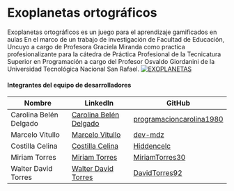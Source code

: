 # Exoplanetas ortográficos
Exoplanetas ortográficos es un juego para el aprendizaje gamificados en aulas
En el marco de un trabajo de investigación de Facultad de Educación, Uncuyo a cargo de Profesora Graciela Miranda como practica profesionalizante para la cátedra de Práctica Profesional de la Tecnicatura Superior en Programación a cargo del Profesor Osvaldo Giordanini de la Universidad Tecnológica Nacional San Rafael.
<a href='https://postimg.cc/BjFnfRpc' target='_blank'><img src='https://i.postimg.cc/BjFnfRpc/EXOPLANETAS.gif' border='0' alt='EXOPLANETAS'/></a>
#### Integrantes del equipo de desarrolladores

| Nombre               | LinkedIn                                               | GitHub                                      |
| -------------------- | ------------------------------------------------------ | ------------------------------------------- |
| Carolina Belén Delgado | [Carolina Belén Delgado](https://www.linkedin.com/in/carolina-belén-delgado-558843219/) | [programacioncarolina1980](https://github.com/programacioncarolina1980) |
| Marcelo Vitullo      | [Marcelo Vitullo](https://www.linkedin.com/in/marcelo-vit) | [dev-mdz](https://github.com/dev-mdz) |
| Costilla Celina      | [Costilla Celina](https://www.linkedin.com/in/celinacostilla31323344/) | [Hiddencelc](https://github.com/users/Hiddencelc/) |
| Miriam Torres        | [Miriam Torres](https://www.linkedin.com/in/miriam-torres-63b3a8227/) | [MiriamTorres30](https://github.com/MiriamTorres30) |
| Walter David Torres  | [Walter David Torres](https://www.linkedin.com/in/david-torres-6668b3253/) | [DavidTorres92](https://github.com/DavidTorres92) |
